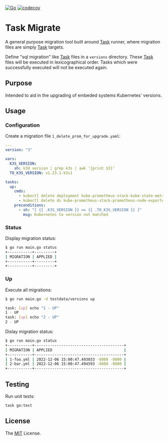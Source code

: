 [![Go](https://github.com/retr0h/task-migrate/actions/workflows/go.yml/badge.svg)](https://github.com/retr0h/task-migrate/actions/workflows/go.yml)
[![codecov](https://codecov.io/gh/retr0h/task-migrate/branch/main/graph/badge.svg?token=9OYBYGKKJD)](https://codecov.io/gh/retr0h/task-migrate)

# Task Migrate

A general purpose migration tool built around [Task][] runner,
where migration files are simply [Task][] targets.

Define "sql migration" like [Task][] files in a `versions` directory. These
[Task][] files will be executed in lexicographical order.  Tasks which
were successfully executed will not be executed again.

## Purpose

Intended to aid in the upgrading of embeded systems Kubernetes' versions.

## Usage

### Configuration

Create a migration file `1_delete_prom_for_upgrade.yaml`:

```yaml
---
version: "3"

vars:
  K3S_VERSION:
    sh: k3d version | grep k3s | awk '{print $3}'
  TO_K3S_VERSION: v1.23.1-k3s1

tasks:
  up:
    cmds:
      - kubectl delete deployment kube-prometheus-stack-kube-state-metrics -n monitoring
      - kubectl delete ds kube-prometheus-stack-prometheus-node-exporter -n monitoring
    preconditions:
      - sh: "[ {{ .K3S_VERSION }} == {{ .TO_K3S_VERSION }} ]"
        msg: Kubernetes to version not matched
```

### Status

Display migration status:

```bash
$ go run main.go status
+-----------+---------+
| MIGRATION | APPLIED |
+-----------+---------+
+-----------+---------+
```

### Up

Execute all migrations:

```bash
$ go run main.go -d testdata/versions up

task: [up] echo "1 - UP"
1 - UP
task: [up] echo "2 - UP"
2 - UP
```

Dislay migration status:

```bash
$ go run main.go status
+-----------+----------------------------------------+
| MIGRATION | APPLIED                                |
+-----------+----------------------------------------+
| 1-foo.yml | 2022-12-06 15:00:47.493033 -0800 -0800 |
| 2-bar.yml | 2022-12-06 15:00:47.494593 -0800 -0800 |
+-----------+----------------------------------------+
```

## Testing

Run unit tests:

```sh
task go:test
```

## License

The [MIT] License.

[MIT]: LICENSE
[Task]: https://github.com/go-task/task
